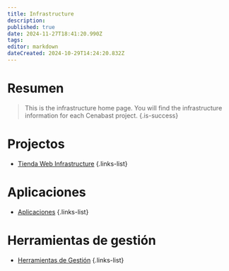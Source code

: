 ```yaml
---
title: Infrastructure
description: 
published: true
date: 2024-11-27T18:41:20.990Z
tags: 
editor: markdown
dateCreated: 2024-10-29T14:24:20.832Z
---
```


# Resumen
> This is the infrastructure home page. You will find the infrastructure information for each Cenabast project.
{.is-success}


# Projectos

- [Tienda Web Infrastructure](Tienda-Web)
{.links-list}

# Aplicaciones

- [Aplicaciones](applications)
{.links-list}


# Herramientas de gestión

- [Herramientas de Gestión](management-tools)
{.links-list}